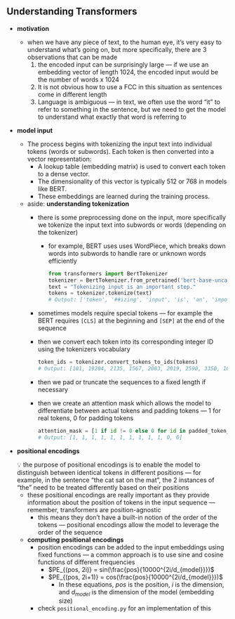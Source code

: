 ## Understanding Transformers

- **motivation**
    - when we have any piece of text, to the human eye, it’s very easy to understand what’s going on, but more specifically, there are 3 observations that can be made
        1. the encoded input can be surprisingly large — if we use an embedding vector of length 1024, the encoded input would be the number of words x 1024
        2. It is not obvious how to use a FCC in this situation as sentences come in different length
        3. Language is ambiguous — in text, we often use the word “it” to refer to something in the sentence, but we need to get the model to understand what exactly that word is referring to
- **model input**
    - The process begins with tokenizing the input text into individual tokens (words or subwords). Each token is then converted into a vector representation:
        - A lookup table (embedding matrix) is used to convert each token to a dense vector.
        - The dimensionality of this vector is typically 512 or 768 in models like BERT.
        - These embeddings are learned during the training process.
    - aside: **understanding tokenization**
        - there is some preprocessing done on the input, more specifically we tokenize the input text into subwords or words (depending on the tokenizer)
            - for example, BERT uses uses WordPiece, which breaks down words into subwords to handle rare or unknown words efficiently
                
                ```python
                from transformers import BertTokenizer
                tokenizer = BertTokenizer.from_pretrained('bert-base-uncased')
                text = "Tokenizing input is an important step."
                tokens = tokenizer.tokenize(text)
                # Output: ['token', '##izing', 'input', 'is', 'an', 'important', 'step', '.']
                ```
                
        - sometimes models require special tokens — for example the BERT requires `[CLS]` at the beginning and `[SEP]` at the end of the sequence
        - then we convert each token into its corresponding integer ID using the tokenizers vocabulary
            
            ```python
            token_ids = tokenizer.convert_tokens_to_ids(tokens)
            # Output: [101, 19204, 2135, 1567, 2003, 2019, 2590, 3350, 1012, 102]
            ```
            
        - then we pad or truncate the sequences to a fixed length if necessary
        - then we create an attention mask which allows the model to differentiate between actual tokens and padding tokens — 1 for real tokens, 0 for padding tokens
            
            ```python
            attention_mask = [1 if id != 0 else 0 for id in padded_token_ids]
            # Output: [1, 1, 1, 1, 1, 1, 1, 1, 1, 1, 0, 0]
            ```
- **positional encodings**
    
    <aside>
    💡 the purpose of positional encodings is to enable the model to distinguish between identical tokens in different positions — for example, in the sentence “the cat sat on the mat”, the 2 instances of “the” need to be treated differently based on their positions
    
    </aside>
    
    - these positional encodings are really important as they provide information about the position of tokens in the input sequence — remember, transformers are position-agnostic
        - this means they don’t have a built-in notion of the order of the tokens — positional encodings allow the model to leverage the order of the sequence
    - **computing positional encodings**
        - position encodings can be added to the input embeddings using fixed functions — a common approach is to use sine and cosine functions of different frequencies
            - $PE_{(pos, 2i)} = sin(\frac{pos}{10000^{2i/d_{model}}})$
            - $PE_{(pos, 2i+1)} = cos(\frac{pos}{10000^{2i/d_{model}}})$
                - In these equations, *pos* is the position, *i* is the dimension, and $d_{model}$ is the dimension of the model (embedding size)
        - check `positional_encoding.py` for an implementation of this